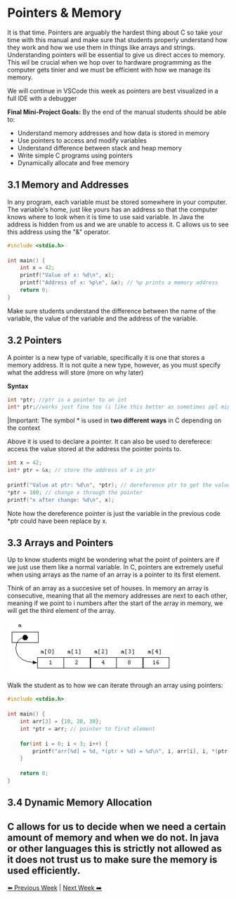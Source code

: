 # Pointers & Memory
It is that time. Pointers are arguably the hardest thing about C so take your time with this manual and make sure that students properly understand how they work and how we use them in things like arrays and strings. 
Understanding pointers will be essential to give us direct acces to memory. This wil be crucial when we hop over to hardware programming as the computer gets tinier and we must be efficient with how we manage its memory. 

We will continue in VSCode this week as pointers are best visualized in a full IDE with a debugger

**Final Mini-Project Goals:**
By the end of the manual students should be able to:
- Understand memory addresses and how data is stored in memory
- Use pointers to access and modify variables
- Understand difference between stack and heap memory
- Write simple C programs using pointers
- Dynamically allocate and free memory

## 3.1 Memory and Addresses
In any program, each variable must be stored somewhere in your computer. The variable's home, just like yours has an address so that the computer knows where to look when it is time to use said variable. In Java the address is hidden from us and we are unable to access it. C allows us to see this address using the "&" operator.

```c
#include <stdio.h>

int main() {
    int x = 42;
    printf("Value of x: %d\n", x);
    printf("Address of x: %p\n", &x); // %p prints a memory address
    return 0;
}
```
Make sure students understand the difference between the name of the variable, the value of the variable and the address of the variable. 

## 3.2 Pointers
A pointer is a new type of variable, specifically it is one that stores a memory address. It is not quite a new type, however, as you must specify what the address will store (more on why later)

**Syntax**
```c
int *ptr; //ptr is a pointer to an int
int* ptr;//works just fine too (i like this better as sometimes ppl might think the asterisk is a part of the variable name)
```
|Important: The symbol * is used in **two different ways** in C depending on the context

Above it is used to declare a pointer. It can also be used to dereferece: access the value stored at the address the pointer points to.

```c
int x = 42;
int* ptr = &x; // store the address of x in ptr

printf("Value at ptr: %d\n", *ptr); // dereference ptr to get the value of x
*ptr = 100; // change x through the pointer
printf("x after change: %d\n", x);
```
Note how the dereference pointer is just the variable in the previous code *ptr could have been replace by x. 

## 3.3 Arrays and Pointers
Up to know students might be wondering what the point of pointers are if we just use them like a normal variable. In C, pointers are extremely useful when using arrays as the name of an array is a pointer to its first element. 

Think of an array as a succesive set of houses. In memory an array is consecutive, meaning that all the memory addresses are next to each other, meaning if we point to i numbers after the start of the array in memory, we will get the third element of the array. 

![](/ArduinoUnoCourse/images/array.gif)

Walk the student as to how we can iterate through an array using pointers:
```c
#include <stdio.h>

int main() {
    int arr[3] = {10, 20, 30};
    int *ptr = arr; // pointer to first element

    for(int i = 0; i < 3; i++) {
        printf("arr[%d] = %d, *(ptr + %d) = %d\n", i, arr[i], i, *(ptr + i));
    }

    return 0;
}
```
## 3.4 Dynamic Memory Allocation

C allows for us to decide when we need a certain amount of memory and when we do not. In java or other languages this is strictly not allowed as it does not trust us to make sure the memory is used efficiently. 
---
[⬅️ Previous Week](../Week02_C_Basics/manual.md) | [Next Week ➡️](../Week04_Wokwi_ArduinoAPI/manual.md)
